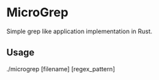 # MicroGrep

Simple grep like application implementation in Rust.

## Usage
./microgrep [filename] [regex_pattern]